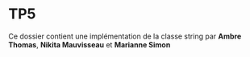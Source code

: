 # TP5

Ce dossier contient une implémentation de la classe string par **Ambre Thomas**, **Nikita Mauvisseau** et **Marianne Simon**
